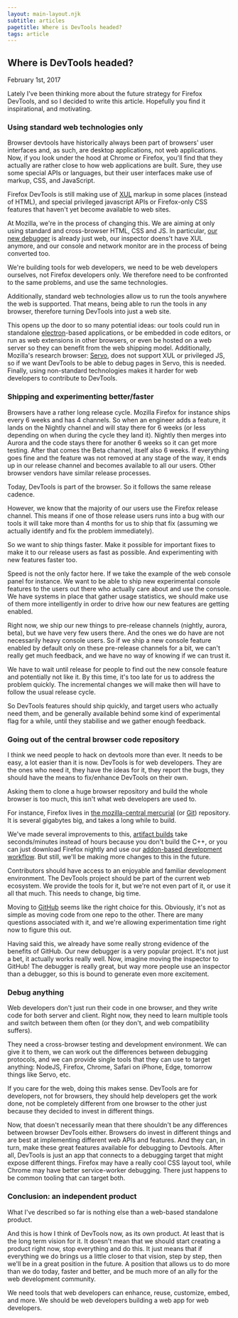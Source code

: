 ```yaml
---
layout: main-layout.njk
subtitle: articles
pagetitle: Where is DevTools headed?
tags: article
---
```

## Where is DevTools headed?

<time datetime="2017-02-01">February 1st, 2017</time>

Lately I've been thinking more about the future strategy for Firefox DevTools, and so I decided to write this article. Hopefully you find it inspirational, and motivating.

### Using standard web technologies only

Browser devtools have historically always been part of browsers' user interfaces and, as such, are desktop applications, not web applications.
Now, if you look under the hood at Chrome or Firefox, you'll find that they actually are rather close to how web applications are built. Sure, they use some special APIs or languages, but their user interfaces make use of markup, CSS, and JavaScript.

Firefox DevTools is still making use of [XUL](https://developer.mozilla.org/en-US/docs/Mozilla/Tech/XUL) markup in some places (instead of HTML), and special privileged javascript APIs or Firefox-only CSS features that haven't yet become available to web sites.

At Mozilla, we're in the process of changing this. We are aiming at only using standard and cross-browser HTML, CSS and JS. In particular, [our new debugger](https://github.com/devtools-html/debugger.html) is already just web, our inspector doens't have XUL anymore, and our console and network monitor are in the process of being converted too.

We're building tools for web developers, we need to be web developers ourselves, not Firefox developers only. We therefore need to be confronted to the same problems, and use the same technologies.

Additionally, standard web technologies allow us to run the tools anywhere the web is supported.
That means, being able to run the tools in any browser, therefore turning DevTools into just a web site.

This opens up the door to so many potential ideas: our tools could run in standalone [electron](http://electron.atom.io/)-based applications, or be embedded in code editors, or run as web extensions in other browsers, or even be hosted on a web server so they can benefit from the web shipping model.
Additionally, Mozilla's research browser: [Servo](https://servo.org/), does not support XUL or privileged JS, so if we want DevTools to be able to debug pages in Servo, this is needed.
Finally, using non-standard technologies makes it harder for web developers to contribute to DevTools.

### Shipping and experimenting better/faster

Browsers have a rather long release cycle. Mozilla Firefox for instance ships every 6 weeks and has 4 channels.
So when an engineer adds a feature, it lands on the Nightly channel and will stay there for 6 weeks (or less depending on when during the cycle they land it). Nightly then merges into Aurora and the code stays there for another 6 weeks so it can get more testing. After that comes the Beta channel, itself also 6 weeks. If everything goes fine and the feature was not removed at any stage of the way, it ends up in our release channel and becomes available to all our users.
Other browser vendors have similar release processes.

Today, DevTools is part of the browser. So it follows the same release cadence.

However, we know that the majority of our users use the Firefox release channel. This means if one of those release users runs into a bug with our tools it will take more than 4 months for us to ship that fix (assuming we actually identify and fix the problem immediately).

So we want to ship things faster. Make it possible for important fixes to make it to our release users as fast as possible. And experimenting with new features faster too.

Speed is not the only factor here. If we take the example of the web console panel for instance. We want to be able to ship new experimental console features to the users out there who actually care about and use the console.
We have systems in place that gather usage statistics, we should make use of them more intelligently in order to drive how our new features are getting enabled.

Right now, we ship our new things to pre-release channels (nightly, aurora, beta), but we have very few users there. And the ones we do have are not necessarily heavy console users. So if we ship a new console feature enabled by default only on these pre-release channels for a bit, we can't really get much feedback, and we have no way of knowing if we can trust it.

We have to wait until release for people to find out the new console feature and potentially not like it. By this time, it's too late for us to address the problem quickly. The incremental changes we will make then will have to follow the usual release cycle.

So DevTools features should ship quickly, and target users who actually need them, and be generally available behind some kind of experimental flag for a while, until they stabilise and we gather enough feedback.

### Going out of the central browser code repository

I think we need people to hack on devtools more than ever. It needs to be easy, a lot easier than it is now.
DevTools is for web developers. They are the ones who need it, they have the ideas for it, they report the bugs, they should have the means to fix/enhance DevTools on their own.

Asking them to clone a huge browser repository and build the whole browser is too much, this isn't what web developers are used to.

For instance, Firefox lives in [the mozilla-central mercurial](https://hg.mozilla.org/mozilla-central/) (or [Git](https://github.com/mozilla/gecko-dev)) repository. It is several gigabytes big, and takes a long while to build.

We've made several improvements to this, [artifact builds](https://developer.mozilla.org/en-US/docs/Artifact_builds) take seconds/minutes instead of hours because you don't build the C++, or you can just download Firefox nightly and use our [addon-based development workflow](https://developer.mozilla.org/en-US/docs/Tools/Contributing/Contribute_on_nightly). But still, we'll be making more changes to this in the future.

Contributors should have access to an enjoyable and familiar development environment.
The DevTools project should be part of the current web ecosystem. We provide the tools for it, but we're not even part of it, or use it all that much. This needs to change, big time.

Moving to [GitHub](https://github.com/devtools-html/) seems like the right choice for this. Obviously, it's not as simple as moving code from one repo to the other. There are many questions associated with it, and we're allowing experimentation time right now to figure this out.

Having said this, we already have some really strong evidence of the benefits of GitHub. Our new debugger is a very popular project. It's not just a bet, it actually works really well.
Now, imagine moving the inspector to GitHub! The debugger is really great, but way more people use an inspector than a debugger, so this is bound to generate even more excitement.

### Debug anything

Web developers don't just run their code in one browser, and they write code for both server and client. Right now, they need to learn multiple tools and switch between them often (or they don't, and web compatibility suffers).

They need a cross-browser testing and development environment. We can give it to them, we can work out the differences between debugging protocols, and we can provide single tools that they can use to target anything: NodeJS, Firefox, Chrome, Safari on iPhone, Edge, tomorrow things like Servo, etc.

If you care for the web, doing this makes sense. DevTools are for developers, not for browsers, they should help developers get the work done, not be completely different from one browser to the other just because they decided to invest in different things.

Now, that doesn't necessarily mean that there shouldn't be any differences between browser DevTools either. Browsers do invest in different things and are best at implementing different web APIs and features. And they can, in turn, make these great features available for debugging to Devtools.
After all, DevTools is just an app that connects to a debugging target that might expose different things. Firefox may have a really cool CSS layout tool, while Chrome may have better service-worker debugging. There just happens to be common tooling that can target both.

### Conclusion: an independent product

What I've described so far is nothing else than a web-based standalone product.

And this is how I think of DevTools now, as its own product. At least that is the long term vision for it. It doesn't mean that we should start creating a product right now, stop everything and do this. It just means that if everything we do brings us a little closer to that vision, step by step, then we'll be in a great position in the future. A position that allows us to do more than we do today, faster and better, and be much more of an ally for the web development community.

We need tools that web developers can enhance, reuse, customize, embed, and more. We should be web developers building a web app for web developers.
